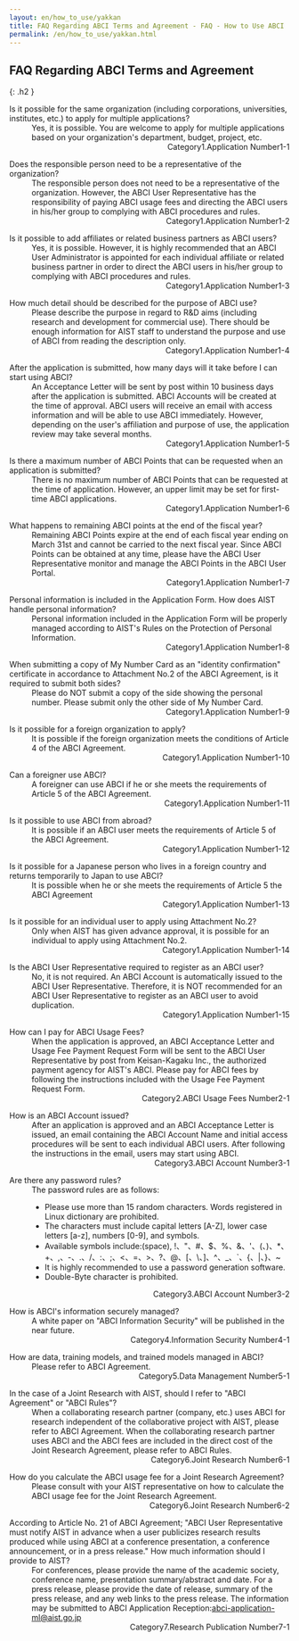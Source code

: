 ```yaml
---
layout: en/how_to_use/yakkan
title: FAQ Regarding ABCI Terms and Agreement - FAQ - How to Use ABCI | ABCI
permalink: /en/how_to_use/yakkan.html
---
```



## FAQ Regarding ABCI Terms and Agreement
{: .h2 }

<dl class="faq">
<dt class="q">Is it possible for the same organization (including corporations, universities, institutes, etc.) to apply for multiple applications?</dt>
<dd class="a">Yes, it is possible. You are welcome to apply for multiple applications based on your organization's department, budget, project, etc. 
<div align="right"><span class="a_title">Category</span>1.Application <span class="a_title">Number</span>1-1</div>
</dd>
</dl>

<dl class="faq">
<dt class="q">Does the responsible person need to be a representative of the organization?</dt>
<dd class="a">The responsible person does not need to be a representative of the organization. However, the ABCI User Representative has the responsibility of paying ABCI usage fees and directing the ABCI users in his/her group to complying with ABCI procedures and rules.
<div align="right"><span class="a_title">Category</span>1.Application <span class="a_title">Number</span>1-2</div>
</dd>
</dl>

<dl class="faq">
<dt class="q">Is it possible to add affiliates or related business partners as ABCI users?</dt>
<dd class="a">Yes, it is possible. However, it is highly recommended that an ABCI User Administrator is appointed for each individual affiliate or related business partner in order to direct the ABCI users in his/her group to complying with ABCI procedures and rules.
<div align="right"><span class="a_title">Category</span>1.Application <span class="a_title">Number</span>1-3</div>
</dd>
</dl>

<dl class="faq">
<dt class="q">How much detail should be described for the purpose of ABCI use?</dt>
<dd class="a">Please describe the purpose in regard to R&D aims (including research and development for commercial use). There should be enough information for AIST staff to understand the purpose and use of ABCI from reading the description only.
<div align="right"><span class="a_title">Category</span>1.Application <span class="a_title">Number</span>1-4</div>
</dd>
</dl>

<dl class="faq">
<dt class="q">After the application is submitted, how many days will it take before I can start using ABCI?</dt>
<dd class="a">An Acceptance Letter will be sent by post within 10 business days after the application is submitted. ABCI Accounts will be created at the time of approval. ABCI users will receive an email with access information and will be able to use ABCI immediately. However, depending on the user's affiliation and purpose of use, the application review may take several months.
<div align="right"><span class="a_title">Category</span>1.Application <span class="a_title">Number</span>1-5</div>
</dd>
</dl>

<dl class="faq">
<dt class="q">Is there a maximum number of ABCI Points that can be requested when an application is submitted?</dt>
<dd class="a">There is no maximum number of ABCI Points that can be requested at the time of application. However, an upper limit may be set for first-time ABCI applications.
<div align="right"><span class="a_title">Category</span>1.Application <span class="a_title">Number</span>1-6</div>
</dd>
</dl>

<dl class="faq">
<dt class="q">What happens to remaining ABCI points at the end of the fiscal year?</dt>
<dd class="a">Remaining ABCI Points expire at the end of each fiscal year ending on March 31st and cannot be carried to the next fiscal year. Since ABCI Points can be obtained at any time, please have the ABCI User Representative monitor and manage the ABCI Points in the ABCI User Portal.
<div align="right"><span class="a_title">Category</span>1.Application <span class="a_title">Number</span>1-7</div>
</dd>
</dl>

<dl class="faq">
<dt class="q">Personal information is included in the Application Form. How does AIST handle personal information?</dt>
<dd class="a">Personal information included in the Application Form will be properly managed according to AIST's Rules on the Protection of Personal Information.
<div align="right"><span class="a_title">Category</span>1.Application <span class="a_title">Number</span>1-8</div>
</dd>
</dl>
<dl class="faq">
<dt class="q">When submitting a copy of My Number Card as an "identity confirmation" certificate in accordance to Attachment No.2 of the ABCI Agreement, is it required to submit both sides?</dt>
<dd class="a">Please do NOT submit a copy of the side showing the personal number. Please submit only the other side of My Number Card.
<div align="right"><span class="a_title">Category</span>1.Application <span class="a_title">Number</span>1-9</div>
</dd>
</dl>

<dl class="faq">
<dt class="q">Is it possible for a foreign organization to apply?</dt>
<dd class="a">It is possible if the foreign organization meets the conditions of Article 4 of the ABCI Agreement.
<div align="right"><span class="a_title">Category</span>1.Application <span class="a_title">Number</span>1-10</div>
</dd>
</dl>

<dl class="faq">
<dt class="q">Can a foreigner use ABCI?</dt>
<dd class="a">A foreigner can use ABCI if he or she meets the requirements of Article 5 of the ABCI Agreement.
<div align="right"><span class="a_title">Category</span>1.Application <span class="a_title">Number</span>1-11</div>
</dd>
</dl>

<dl class="faq">
<dt class="q">Is it possible to use ABCI from abroad?</dt>
<dd class="a">It is possible if an ABCI user meets the requirements of Article 5 of the ABCI Agreement.
<div align="right"><span class="a_title">Category</span>1.Application <span class="a_title">Number</span>1-12</div>
</dd>
</dl>

<dl class="faq">
<dt class="q">Is it possible for a Japanese person who lives in a foreign country and returns temporarily to Japan to use ABCI?</dt>
<dd class="a">It is possible when he or she meets the requirements of Article 5 the ABCI Agreement
<div align="right"><span class="a_title">Category</span>1.Application <span class="a_title">Number</span>1-13</div>
</dd>
</dl>

<dl class="faq">
<dt class="q">Is it possible for an individual user to apply using Attachment No.2?</dt>
<dd class="a">Only when AIST has given advance approval, it is possible for an individual to apply using Attachment No.2.
<div align="right"><span class="a_title">Category</span>1.Application <span class="a_title">Number</span>1-14</div>
</dd>
</dl>

<dl class="faq">
<dt class="q">Is the ABCI User Representative required to register as an ABCI user?</dt>
<dd class="a">No, it is not required. An ABCI Account is automatically issued to the ABCI User Representative. Therefore, it is NOT recommended for an ABCI User Representative to register as an ABCI user to avoid duplication.
<div align="right"><span class="a_title">Category</span>1.Application <span class="a_title">Number</span>1-15</div>
</dd>
</dl>

<dl class="faq">
<dt class="q">How can I pay for ABCI Usage Fees?</dt>
<dd class="a">When the application is approved, an ABCI Acceptance Letter and Usage Fee Payment Request Form will be sent to the ABCI User Representative by post from Keisan-Kagaku Inc., the authorized payment agency for AIST's ABCI. Please pay for ABCI fees by following the instructions included with the Usage Fee Payment Request Form.
<div align="right"><span class="a_title">Category</span>2.ABCI Usage Fees <span class="a_title">Number</span>2-1</div>
</dd>
</dl>


<dl class="faq">
<dt class="q">How is an ABCI Account issued?</dt>
<dd class="a">After an application is approved and an ABCI Acceptance Letter is issued, an email containing the ABCI Account Name and initial access procedures will be sent to each individual ABCI users. After following the instructions in the email, users may start using ABCI.
<div align="right"><span class="a_title">Category</span>3.ABCI Account <span class="a_title">Number</span>3-1</div>
</dd>
</dl>

<dl class="faq">
<dt class="q">Are there any password rules?</dt>
<dd class="a">The password rules are as follows:<br />
<ul class="dot_ul">
<li class="dot">Please use more than 15 random characters. Words registered in Linux dictionary are prohibited.</li>
<li class="dot">The characters must include capital letters [A-Z], lower case letters [a-z], numbers [0-9], and symbols.</li>
<li class="dot">Available symbols include:(space), !、"、#、$、%、&、'、(、)、*、+、,、-、.、/、:、;、<、=、>、?、@、[、\、]、^、_、`、{、|、}、~</li>
<li class="dot">It is highly recommended to use a password generation software.</li>
<li class="dot">Double-Byte character is prohibited.</li>
</ul>
<div align="right"><span class="a_title">Category</span>3.ABCI Account <span class="a_title">Number</span>3-2</div>
</dd>
</dl>

<dl class="faq">
<dt class="q">How is ABCI's information securely managed?</dt>
<dd class="a">A white paper on "ABCI Information Security" will be published in the near future.
<div align="right"><span class="a_title">Category</span>4.Information Security <span class="a_title">Number</span>4-1</div>
</dd>
</dl>

<dl class="faq">
<dt class="q">How are data, training models, and trained models managed in ABCI?</dt>
<dd class="a">Please refer to ABCI Agreement.
<div align="right"><span class="a_title">Category</span>5.Data Management <span class="a_title">Number</span>5-1</div>
</dd>
</dl>

<dl class="faq">
<dt class="q">In the case of a Joint Research with AIST, should I refer to "ABCI Agreement" or "ABCI Rules"?</dt>
<dd class="a">When a collaborating research partner (company, etc.) uses ABCI for research independent of the collaborative project with AIST, please refer to ABCI Agreement. When the collaborating research partner uses ABCI and the ABCI fees are included in the direct cost of the Joint Research Agreement, please refer to ABCI Rules.
<div align="right"><span class="a_title">Category</span>6.Joint Research <span class="a_title">Number</span>6-1</div>
</dd>
</dl>


<dl class="faq">
<dt class="q">How do you calculate the ABCI usage fee for a Joint Research Agreement?</dt>
<dd class="a">Please consult with your AIST representative on how to calculate the ABCI usage fee for the Joint Research Agreement.
<div align="right"><span class="a_title">Category</span>6.Joint Research <span class="a_title">Number</span>6-2</div>
</dd>
</dl>

<dl class="faq">
<dt class="q">According to Article No. 21 of ABCI Agreement; "ABCI User Representative must notify AIST in advance when a user publicizes research results produced while using ABCI at a conference presentation, a conference announcement, or in a press release." How much information should I provide to AIST?</dt>
<dd class="a">For conferences, please provide the name of the academic society, conference name, presentation summary/abstract and date. For a press release, please provide the date of release, summary of the press release, and any web links to the press release. The information may be submitted to ABCI Application Reception:<a href="mailto:abci-application-ml@aist.go.jp" target="_blank"><u>abci-application-ml@aist.go.jp</u></a>
<div align="right"><span class="a_title">Category</span>7.Research Publication <span class="a_title">Number</span>7-1</div>
</dd>
</dl>



